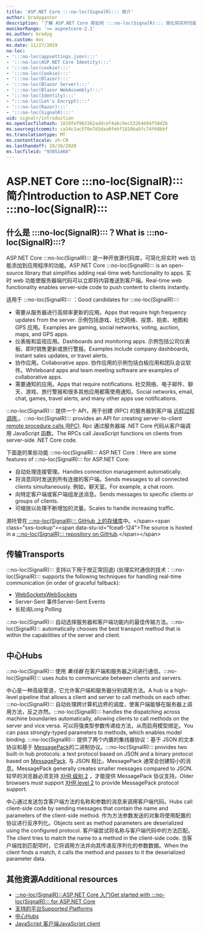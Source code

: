 ```yaml
---
title: 'ASP.NET Core :::no-loc(SignalR)::: 简介'
author: bradygaster
description: '了解 ASP.NET Core 库如何 :::no-loc(SignalR)::: 简化将实时功能添加到应用程序。'
monikerRange: '>= aspnetcore-2.1'
ms.author: bradyg
ms.custom: mvc
ms.date: 11/27/2019
no-loc:
- ':::no-loc(appsettings.json):::'
- ':::no-loc(ASP.NET Core Identity):::'
- ':::no-loc(cookie):::'
- ':::no-loc(Cookie):::'
- ':::no-loc(Blazor):::'
- ':::no-loc(Blazor Server):::'
- ':::no-loc(Blazor WebAssembly):::'
- ':::no-loc(Identity):::'
- ":::no-loc(Let's Encrypt):::"
- ':::no-loc(Razor):::'
- ':::no-loc(SignalR):::'
uid: signalr/introduction
ms.openlocfilehash: 1810fef903362addcef4a6c9ec53264604f58d2b
ms.sourcegitcommit: ca34c1ac578e7d3daa0febf1810ba5fc74f60bbf
ms.translationtype: MT
ms.contentlocale: zh-CN
ms.lasthandoff: 10/30/2020
ms.locfileid: "93051468"
---
```

# <a name="introduction-to-aspnet-core-no-locsignalr"></a><span data-ttu-id="fcea6-103">ASP.NET Core :::no-loc(SignalR)::: 简介</span><span class="sxs-lookup"><span data-stu-id="fcea6-103">Introduction to ASP.NET Core :::no-loc(SignalR):::</span></span>

## <a name="what-is-no-locsignalr"></a><span data-ttu-id="fcea6-104">什么是 :::no-loc(SignalR):::？</span><span class="sxs-lookup"><span data-stu-id="fcea6-104">What is :::no-loc(SignalR):::?</span></span>

<span data-ttu-id="fcea6-105">ASP.NET Core :::no-loc(SignalR)::: 是一种开放源代码库，可简化将实时 web 功能添加到应用程序的功能。</span><span class="sxs-lookup"><span data-stu-id="fcea6-105">ASP.NET Core :::no-loc(SignalR)::: is an open-source library that simplifies adding real-time web functionality to apps.</span></span> <span data-ttu-id="fcea6-106">实时 web 功能使服务器端代码可以立即将内容推送到客户端。</span><span class="sxs-lookup"><span data-stu-id="fcea6-106">Real-time web functionality enables server-side code to push content to clients instantly.</span></span>

<span data-ttu-id="fcea6-107">适用于 :::no-loc(SignalR)::: ：</span><span class="sxs-lookup"><span data-stu-id="fcea6-107">Good candidates for :::no-loc(SignalR)::::</span></span>

* <span data-ttu-id="fcea6-108">需要从服务器进行高频率更新的应用。</span><span class="sxs-lookup"><span data-stu-id="fcea6-108">Apps that require high frequency updates from the server.</span></span> <span data-ttu-id="fcea6-109">示例包括游戏、社交网络、投票、拍卖、地图和 GPS 应用。</span><span class="sxs-lookup"><span data-stu-id="fcea6-109">Examples are gaming, social networks, voting, auction, maps, and GPS apps.</span></span>
* <span data-ttu-id="fcea6-110">仪表板和监视应用。</span><span class="sxs-lookup"><span data-stu-id="fcea6-110">Dashboards and monitoring apps.</span></span> <span data-ttu-id="fcea6-111">示例包括公司仪表板、即时销售更新或旅行警报。</span><span class="sxs-lookup"><span data-stu-id="fcea6-111">Examples include company dashboards, instant sales updates, or travel alerts.</span></span>
* <span data-ttu-id="fcea6-112">协作应用。</span><span class="sxs-lookup"><span data-stu-id="fcea6-112">Collaborative apps.</span></span> <span data-ttu-id="fcea6-113">协作应用的示例包括白板应用和团队会议软件。</span><span class="sxs-lookup"><span data-stu-id="fcea6-113">Whiteboard apps and team meeting software are examples of collaborative apps.</span></span>
* <span data-ttu-id="fcea6-114">需要通知的应用。</span><span class="sxs-lookup"><span data-stu-id="fcea6-114">Apps that require notifications.</span></span> <span data-ttu-id="fcea6-115">社交网络、电子邮件、聊天、游戏、旅行警报和很多其他应用都需使用通知。</span><span class="sxs-lookup"><span data-stu-id="fcea6-115">Social networks, email, chat, games, travel alerts, and many other apps use notifications.</span></span>

<span data-ttu-id="fcea6-116">:::no-loc(SignalR)::: 提供一个 API，用于创建 (RPC) 的服务器到客户端 [远程过程调用 ](https://wikipedia.org/wiki/Remote_procedure_call)。</span><span class="sxs-lookup"><span data-stu-id="fcea6-116">:::no-loc(SignalR)::: provides an API for creating server-to-client [remote procedure calls (RPC)](https://wikipedia.org/wiki/Remote_procedure_call).</span></span> <span data-ttu-id="fcea6-117">Rpc 通过服务器端 .NET Core 代码从客户端调用 JavaScript 函数。</span><span class="sxs-lookup"><span data-stu-id="fcea6-117">The RPCs call JavaScript functions on clients from server-side .NET Core code.</span></span>

<span data-ttu-id="fcea6-118">下面是的某些功能 :::no-loc(SignalR)::: ASP.NET Core：</span><span class="sxs-lookup"><span data-stu-id="fcea6-118">Here are some features of :::no-loc(SignalR)::: for ASP.NET Core:</span></span>

* <span data-ttu-id="fcea6-119">自动处理连接管理。</span><span class="sxs-lookup"><span data-stu-id="fcea6-119">Handles connection management automatically.</span></span>
* <span data-ttu-id="fcea6-120">将消息同时发送到所有连接的客户端。</span><span class="sxs-lookup"><span data-stu-id="fcea6-120">Sends messages to all connected clients simultaneously.</span></span> <span data-ttu-id="fcea6-121">例如，聊天室。</span><span class="sxs-lookup"><span data-stu-id="fcea6-121">For example, a chat room.</span></span>
* <span data-ttu-id="fcea6-122">向特定客户端或客户端组发送消息。</span><span class="sxs-lookup"><span data-stu-id="fcea6-122">Sends messages to specific clients or groups of clients.</span></span>
* <span data-ttu-id="fcea6-123">可缩放以处理不断增加的流量。</span><span class="sxs-lookup"><span data-stu-id="fcea6-123">Scales to handle increasing traffic.</span></span>

<span data-ttu-id="fcea6-124">源托管在[ :::no-loc(SignalR)::: GitHub 上的存储库](https://github.com/dotnet/AspNetCore/tree/master/src/:::no-loc(SignalR):::)中。</span><span class="sxs-lookup"><span data-stu-id="fcea6-124">The source is hosted in a [:::no-loc(SignalR)::: repository on GitHub](https://github.com/dotnet/AspNetCore/tree/master/src/:::no-loc(SignalR):::).</span></span>

## <a name="transports"></a><span data-ttu-id="fcea6-125">传输</span><span class="sxs-lookup"><span data-stu-id="fcea6-125">Transports</span></span>

<span data-ttu-id="fcea6-126">:::no-loc(SignalR)::: 支持以下用于按正常回退)  (处理实时通信的技术：</span><span class="sxs-lookup"><span data-stu-id="fcea6-126">:::no-loc(SignalR)::: supports the following techniques for handling real-time communication (in order of graceful fallback):</span></span>

* [<span data-ttu-id="fcea6-127">WebSockets</span><span class="sxs-lookup"><span data-stu-id="fcea6-127">WebSockets</span></span>](https://tools.ietf.org/html/rfc7118)
* <span data-ttu-id="fcea6-128">Server-Sent 事件</span><span class="sxs-lookup"><span data-stu-id="fcea6-128">Server-Sent Events</span></span>
* <span data-ttu-id="fcea6-129">长轮询</span><span class="sxs-lookup"><span data-stu-id="fcea6-129">Long Polling</span></span>

<span data-ttu-id="fcea6-130">:::no-loc(SignalR)::: 自动选择服务器和客户端功能内的最佳传输方法。</span><span class="sxs-lookup"><span data-stu-id="fcea6-130">:::no-loc(SignalR)::: automatically chooses the best transport method that is within the capabilities of the server and client.</span></span>

## <a name="hubs"></a><span data-ttu-id="fcea6-131">中心</span><span class="sxs-lookup"><span data-stu-id="fcea6-131">Hubs</span></span>

<span data-ttu-id="fcea6-132">:::no-loc(SignalR)::: 使用 *集线器* 在客户端和服务器之间进行通信。</span><span class="sxs-lookup"><span data-stu-id="fcea6-132">:::no-loc(SignalR)::: uses *hubs* to communicate between clients and servers.</span></span>

<span data-ttu-id="fcea6-133">中心是一种高级管道，它允许客户端和服务器分别调用方法。</span><span class="sxs-lookup"><span data-stu-id="fcea6-133">A hub is a high-level pipeline that allows a client and server to call methods on each other.</span></span> <span data-ttu-id="fcea6-134">:::no-loc(SignalR)::: 自动处理跨计算机边界的调度，使客户端能够在服务器上调用方法，反之亦然。</span><span class="sxs-lookup"><span data-stu-id="fcea6-134">:::no-loc(SignalR)::: handles the dispatching across machine boundaries automatically, allowing clients to call methods on the server and vice versa.</span></span> <span data-ttu-id="fcea6-135">可以将强类型参数传递给方法，从而启用模型绑定。</span><span class="sxs-lookup"><span data-stu-id="fcea6-135">You can pass strongly-typed parameters to methods, which enables model binding.</span></span> <span data-ttu-id="fcea6-136">:::no-loc(SignalR)::: 提供了两个内置的集线器协议：基于 JSON 的文本协议和基于 [MessagePack](https://msgpack.org/)的二进制协议。</span><span class="sxs-lookup"><span data-stu-id="fcea6-136">:::no-loc(SignalR)::: provides two built-in hub protocols: a text protocol based on JSON and a binary protocol based on [MessagePack](https://msgpack.org/).</span></span>  <span data-ttu-id="fcea6-137">与 JSON 相比，MessagePack 通常会创建较小的消息。</span><span class="sxs-lookup"><span data-stu-id="fcea6-137">MessagePack generally creates smaller messages compared to JSON.</span></span> <span data-ttu-id="fcea6-138">较早的浏览器必须支持 [XHR 级别 2](https://caniuse.com/#feat=xhr2) ，才能提供 MessagePack 协议支持。</span><span class="sxs-lookup"><span data-stu-id="fcea6-138">Older browsers must support [XHR level 2](https://caniuse.com/#feat=xhr2) to provide MessagePack protocol support.</span></span>

<span data-ttu-id="fcea6-139">中心通过发送包含客户端方法的名称和参数的消息来调用客户端代码。</span><span class="sxs-lookup"><span data-stu-id="fcea6-139">Hubs call client-side code by sending messages that contain the name and parameters of the client-side method.</span></span> <span data-ttu-id="fcea6-140">作为方法参数发送的对象将使用配置的协议进行反序列化。</span><span class="sxs-lookup"><span data-stu-id="fcea6-140">Objects sent as method parameters are deserialized using the configured protocol.</span></span> <span data-ttu-id="fcea6-141">客户端尝试将名称与客户端代码中的方法匹配。</span><span class="sxs-lookup"><span data-stu-id="fcea6-141">The client tries to match the name to a method in the client-side code.</span></span> <span data-ttu-id="fcea6-142">当客户端找到匹配项时，它将调用方法并向其传递反序列化的参数数据。</span><span class="sxs-lookup"><span data-stu-id="fcea6-142">When the client finds a match, it calls the method and passes to it the deserialized parameter data.</span></span>

## <a name="additional-resources"></a><span data-ttu-id="fcea6-143">其他资源</span><span class="sxs-lookup"><span data-stu-id="fcea6-143">Additional resources</span></span>

* [<span data-ttu-id="fcea6-144">:::no-loc(SignalR):::ASP.NET Core 入门</span><span class="sxs-lookup"><span data-stu-id="fcea6-144">Get started with :::no-loc(SignalR)::: for ASP.NET Core</span></span>](xref:tutorials/signalr)
* [<span data-ttu-id="fcea6-145">支持的平台</span><span class="sxs-lookup"><span data-stu-id="fcea6-145">Supported Platforms</span></span>](xref:signalr/supported-platforms)
* [<span data-ttu-id="fcea6-146">中心</span><span class="sxs-lookup"><span data-stu-id="fcea6-146">Hubs</span></span>](xref:signalr/hubs)
* [<span data-ttu-id="fcea6-147">JavaScript 客户端</span><span class="sxs-lookup"><span data-stu-id="fcea6-147">JavaScript client</span></span>](xref:signalr/javascript-client)
